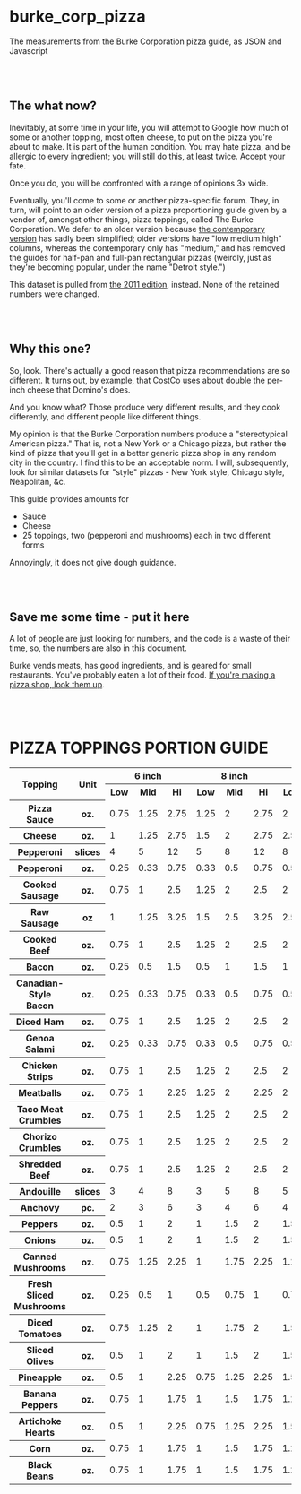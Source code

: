 # burke_corp_pizza

The measurements from the Burke Corporation pizza guide, as JSON and Javascript



<br/><br/>

## The what now?

Inevitably, at some time in your life, you will attempt to Google how much of some or another topping, most often cheese, to put on the pizza you're about to make.  It is part of the human condition.  You may hate pizza, and be allergic to every ingredient; you will still do this, at least twice.  Accept your fate.

Once you do, you will be confronted with a range of opinions 3x wide.

Eventually, you'll come to some or another pizza-specific forum.  They, in turn, will point to an older version of a pizza proportioning guide given by a vendor of, amongst other things, pizza toppings, called The Burke Corporation.  We defer to an older version because [the contemporary version](https://www.burkecorp.com/wp-content/uploads/2019/05/Portion-Guide.pdf) has sadly been simplified; older versions have "low medium high" columns, whereas the contemporary only has "medium," and has removed the guides for half-pan and full-pan rectangular pizzas (weirdly, just as they're becoming popular, under the name "Detroit style.")

This dataset is pulled from [the 2011 edition](https://cdn2.hubspot.net/hub/37985/docs/pizzatoppingportionguide_2011.pdf), instead.  None of the retained numbers were changed.



<br/><br/>

## Why this one?

So, look.  There's actually a good reason that pizza recommendations are so different.  It turns out, by example, that CostCo uses about double the per-inch cheese that Domino's does.

And you know what?  Those produce very different results, and they cook differently, and different people like different things.

My opinion is that the Burke Corporation numbers produce a "stereotypical American pizza."  That is, not a New York or a Chicago pizza, but rather the kind of pizza that you'll get in a better generic pizza shop in any random city in the country.  I find this to be an acceptable norm.  I will, subsequently, look for similar datasets for "style" pizzas - New York style, Chicago style, Neapolitan, &amp;c.

This guide provides amounts for

* Sauce
* Cheese
* 25 toppings, two (pepperoni and mushrooms) each in two different forms

Annoyingly, it does not give dough guidance.



<br/><br/>

## Save me some time - put it here

A lot of people are just looking for numbers, and the code is a waste of their time, so, the numbers are also in this document.

Burke vends meats, has good ingredients, and is geared for small restaurants.  You've probably eaten a lot of their food.  [If you're making a pizza shop, look them up](https://www.burkecorp.com/fully-cooked-meats/).



<br/><br/>

# PIZZA TOPPINGS PORTION GUIDE

<table>

  <tr class="headings">
    <th rowspan="2">Topping</th>
    <th rowspan="2">Unit</th>
    <th colspan="3">6 inch</th>
    <th colspan="3">8 inch</th>
    <th colspan="3">10 inch</th>
    <th colspan="3">12 inch</th>
    <th colspan="3">14 inch</th>
    <th colspan="3">16 inch</th>
    <th colspan="3">18 inch</th>
    <th colspan="3">Half pan</th>
    <th colspan="3">Full pan</th>
  </tr>

  <tr class="headings">
    <th>Low</th><th>Mid</th><th>Hi</th>
    <th>Low</th><th>Mid</th><th>Hi</th>
    <th>Low</th><th>Mid</th><th>Hi</th>
    <th>Low</th><th>Mid</th><th>Hi</th>
    <th>Low</th><th>Mid</th><th>Hi</th>
    <th>Low</th><th>Mid</th><th>Hi</th>
    <th>Low</th><th>Mid</th><th>Hi</th>
    <th>Low</th><th>Mid</th><th>Hi</th>
    <th>Low</th><th>Mid</th><th>Hi</th>
  </tr>

  <tr class="topping PizzaSauce">
    <th class="kind">Pizza Sauce</th><th class="unit">oz.</th>
    <td class="s6  wl">0.75</td><td class="s6  wm">1.25</td><td class="s6  wh">2.75</td>
    <td class="s8  wl">1.25</td><td class="s8  wm">2</td><td class="s8  wh">2.75</td>
    <td class="s10 wl">2</td><td class="s10 wm">3</td><td class="s10 wh">3.5</td>
    <td class="s12 wl">3</td><td class="s12 wm">4</td><td class="s12 wh">5</td>
    <td class="s14 wl">3.75</td><td class="s14 wm">5.75</td><td class="s14 wh">7.5</td>
    <td class="s16 wl">4.75</td><td class="s16 wm">7</td><td class="s16 wh">9</td>
    <td class="s18 wl">6</td><td class="s18 wm">8.25</td><td class="s18 wh">10.25</td>
    <td class="shp wl">5.25</td><td class="shp wm">7.5</td><td class="shp wh">9.5</td>
    <td class="sfp wl">9.25</td><td class="sfp wm">13</td><td class="sfp wh">16.5</td>
  </tr>

  <tr class="topping Cheese">
    <th class="kind">Cheese</th><th class="unit">oz.</th>
    <td class="s6  wl">1</td><td class="s6  wm">1.25</td><td class="s6  wh">2.75</td>
    <td class="s8  wl">1.5</td><td class="s8  wm">2</td><td class="s8  wh">2.75</td>
    <td class="s10 wl">2.5</td><td class="s10 wm">3.25</td><td class="s10 wh">4.5</td>
    <td class="s12 wl">4</td><td class="s12 wm">6</td><td class="s12 wh">7.5</td>
    <td class="s14 wl">5.75</td><td class="s14 wm">7</td><td class="s14 wh">9.25</td>
    <td class="s16 wl">7.25</td><td class="s16 wm">10.5</td><td class="s16 wh">14</td>
    <td class="s18 wl">7.5</td><td class="s18 wm">12</td><td class="s18 wh">15.5</td>
    <td class="shp wl">6.25</td><td class="shp wm">9.5</td><td class="shp wh">12.75</td>
    <td class="sfp wl">13.5</td><td class="sfp wm">20</td><td class="sfp wh">27</td>
  </tr>

  <tr class="topping Pepperoni">
    <th class="kind">Pepperoni</th><th class="unit">slices</th>
    <td class="s6  wl">4</td><td class="s6  wm">5</td><td class="s6  wh">12</td>
    <td class="s8  wl">5</td><td class="s8  wm">8</td><td class="s8  wh">12</td>
    <td class="s10 wl">8</td><td class="s10 wm">16</td><td class="s10 wh">20</td>
    <td class="s12 wl">16</td><td class="s12 wm">20</td><td class="s12 wh">28</td>
    <td class="s14 wl">20</td><td class="s14 wm">28</td><td class="s14 wh">40</td>
    <td class="s16 wl">24</td><td class="s16 wm">40</td><td class="s16 wh">48</td>
    <td class="s18 wl">32</td><td class="s18 wm">48</td><td class="s18 wh">64</td>
    <td class="shp wl">32</td><td class="shp wm">44</td><td class="shp wh">60</td>
    <td class="sfp wl">64</td><td class="sfp wm">88</td><td class="sfp wh">116</td>
  </tr>

  <tr class="topping Pepperoni">
    <th class="kind">Pepperoni</th><th class="unit">oz.</th>
    <td class="s6  wl">0.25</td><td class="s6  wm">0.33</td><td class="s6  wh">0.75</td>
    <td class="s8  wl">0.33</td><td class="s8  wm">0.5</td><td class="s8  wh">0.75</td>
    <td class="s10 wl">0.5</td><td class="s10 wm">1</td><td class="s10 wh">1.25</td>
    <td class="s12 wl">1</td><td class="s12 wm">1.25</td><td class="s12 wh">1.75</td>
    <td class="s14 wl">1.25</td><td class="s14 wm">1.75</td><td class="s14 wh">2.5</td>
    <td class="s16 wl">1.5</td><td class="s16 wm">2.5</td><td class="s16 wh">3</td>
    <td class="s18 wl">2</td><td class="s18 wm">3</td><td class="s18 wh">4</td>
    <td class="shp wl">1.75</td><td class="shp wm">2.75</td><td class="shp wh">3.75</td>
    <td class="sfp wl">3.5</td><td class="sfp wm">5.5</td><td class="sfp wh">7.25</td>
  </tr>

  <tr class="topping CookedSausage">
    <th class="kind">Cooked Sausage</th><th class="unit">oz.</th>
    <td class="s6  wl">0.75</td><td class="s6  wm">1</td><td class="s6  wh">2.5</td>
    <td class="s8  wl">1.25</td><td class="s8  wm">2</td><td class="s8  wh">2.5</td>
    <td class="s10 wl">2</td><td class="s10 wm">3</td><td class="s10 wh">4</td>
    <td class="s12 wl">3</td><td class="s12 wm">4.5</td><td class="s12 wh">5.75</td>
    <td class="s14 wl">4</td><td class="s14 wm">6</td><td class="s14 wh">8</td>
    <td class="s16 wl">5.25</td><td class="s16 wm">7.75</td><td class="s16 wh">10.5</td>
    <td class="s18 wl">6.5</td><td class="s18 wm">10</td><td class="s18 wh">13.25</td>
    <td class="shp wl">6</td><td class="shp wm">9</td><td class="shp wh">12</td>
    <td class="sfp wl">12</td><td class="sfp wm">18</td><td class="sfp wh">24</td>
  </tr>

  <tr class="topping RawSausage">
    <th class="kind">Raw Sausage</th><th class="unit">oz</th>
    <td class="s6  wl">1</td><td class="s6  wm">1.25</td><td class="s6  wh">3.25</td>
    <td class="s8  wl">1.5</td><td class="s8  wm">2.5</td><td class="s8  wh">3.25</td>
    <td class="s10 wl">2.5</td><td class="s10 wm">4</td><td class="s10 wh">5.25</td>
    <td class="s12 wl">4</td><td class="s12 wm">6</td><td class="s12 wh">7.5</td>
    <td class="s14 wl">2.25</td><td class="s14 wm">8</td><td class="s14 wh">10.5</td>
    <td class="s16 wl">7</td><td class="s16 wm">10.5</td><td class="s16 wh">14</td>
    <td class="s18 wl">8.5</td><td class="s18 wm">13.25</td><td class="s18 wh">17.5</td>
    <td class="shp wl">8</td><td class="shp wm">12</td><td class="shp wh">16</td>
    <td class="sfp wl">16</td><td class="sfp wm">24</td><td class="sfp wh">32</td>
  </tr>

  <tr class="topping CookedBeef">
    <th class="kind">Cooked Beef</th><th class="unit">oz.</th>
    <td class="s6  wl">0.75</td><td class="s6  wm">1</td><td class="s6  wh">2.5</td>
    <td class="s8  wl">1.25</td><td class="s8  wm">2</td><td class="s8  wh">2.5</td>
    <td class="s10 wl">2</td><td class="s10 wm">3</td><td class="s10 wh">4</td>
    <td class="s12 wl">3</td><td class="s12 wm">4.5</td><td class="s12 wh">5.75</td>
    <td class="s14 wl">4</td><td class="s14 wm">6</td><td class="s14 wh">8</td>
    <td class="s16 wl">5.25</td><td class="s16 wm">7.75</td><td class="s16 wh">10.5</td>
    <td class="s18 wl">6.5</td><td class="s18 wm">10</td><td class="s18 wh">13.25</td>
    <td class="shp wl">6</td><td class="shp wm">9</td><td class="shp wh">12</td>
    <td class="sfp wl">12</td><td class="sfp wm">18</td><td class="sfp wh">24</td>
  </tr>

  <tr class="topping Bacon">
    <th class="kind">Bacon</th><th class="unit">oz.</th>
    <td class="s6  wl">0.25</td><td class="s6  wm">0.5</td><td class="s6  wh">1.5</td>
    <td class="s8  wl">0.5</td><td class="s8  wm">1</td><td class="s8  wh">1.5</td>
    <td class="s10 wl">1</td><td class="s10 wm">1.5</td><td class="s10 wh">2.25</td>
    <td class="s12 wl">1.5</td><td class="s12 wm">2.5</td><td class="s12 wh">3.5</td>
    <td class="s14 wl">1.75</td><td class="s14 wm">3.5</td><td class="s14 wh">4.25</td>
    <td class="s16 wl">2.25</td><td class="s16 wm">4.25</td><td class="s16 wh">6.25</td>
    <td class="s18 wl">3.25</td><td class="s18 wm">6</td><td class="s18 wh">7.5</td>
    <td class="shp wl">2.75</td><td class="shp wm">5</td><td class="shp wh">7</td>
    <td class="sfp wl">5.75</td><td class="sfp wm">9.5</td><td class="sfp wh">13</td>
  </tr>

  <tr class="topping Canadian-StyleBacon">
    <th class="kind">Canadian-Style Bacon</th><th class="unit">oz.</th>
    <td class="s6  wl">0.25</td><td class="s6  wm">0.33</td><td class="s6  wh">0.75</td>
    <td class="s8  wl">0.33</td><td class="s8  wm">0.5</td><td class="s8  wh">0.75</td>
    <td class="s10 wl">0.5</td><td class="s10 wm">1</td><td class="s10 wh">1.25</td>
    <td class="s12 wl">1</td><td class="s12 wm">1.25</td><td class="s12 wh">1.75</td>
    <td class="s14 wl">1.25</td><td class="s14 wm">1.75</td><td class="s14 wh">2.5</td>
    <td class="s16 wl">1.5</td><td class="s16 wm">2.5</td><td class="s16 wh">3</td>
    <td class="s18 wl">2</td><td class="s18 wm">3</td><td class="s18 wh">4</td>
    <td class="shp wl">1.75</td><td class="shp wm">2.75</td><td class="shp wh">3.75</td>
    <td class="sfp wl">3.5</td><td class="sfp wm">5.5</td><td class="sfp wh">7.25</td>
  </tr>

  <tr class="topping DicedHam">
    <th class="kind">Diced Ham</th><th class="unit">oz.</th>
    <td class="s6  wl">0.75</td><td class="s6  wm">1</td><td class="s6  wh">2.5</td>
    <td class="s8  wl">1.25</td><td class="s8  wm">2</td><td class="s8  wh">2.5</td>
    <td class="s10 wl">2</td><td class="s10 wm">3</td><td class="s10 wh">4</td>
    <td class="s12 wl">3</td><td class="s12 wm">4.5</td><td class="s12 wh">5.75</td>
    <td class="s14 wl">4</td><td class="s14 wm">6</td><td class="s14 wh">8</td>
    <td class="s16 wl">5.25</td><td class="s16 wm">7.75</td><td class="s16 wh">10.5</td>
    <td class="s18 wl">6.5</td><td class="s18 wm">10</td><td class="s18 wh">13.25</td>
    <td class="shp wl">6</td><td class="shp wm">9</td><td class="shp wh">12</td>
    <td class="sfp wl">12</td><td class="sfp wm">18</td><td class="sfp wh">24</td>
  </tr>

  <tr class="topping GenoaSalami">
    <th class="kind">Genoa Salami</th><th class="unit">oz.</th>
    <td class="s6  wl">0.25</td><td class="s6  wm">0.33</td><td class="s6  wh">0.75</td>
    <td class="s8  wl">0.33</td><td class="s8  wm">0.5</td><td class="s8  wh">0.75</td>
    <td class="s10 wl">0.5</td><td class="s10 wm">1</td><td class="s10 wh">1.25</td>
    <td class="s12 wl">1</td><td class="s12 wm">1.25</td><td class="s12 wh">1.75</td>
    <td class="s14 wl">1.25</td><td class="s14 wm">1.75</td><td class="s14 wh">2.5</td>
    <td class="s16 wl">1.5</td><td class="s16 wm">2.5</td><td class="s16 wh">3</td>
    <td class="s18 wl">2</td><td class="s18 wm">3</td><td class="s18 wh">4</td>
    <td class="shp wl">1.75</td><td class="shp wm">2.75</td><td class="shp wh">3.75</td>
    <td class="sfp wl">3.5</td><td class="sfp wm">5.5</td><td class="sfp wh">7.25</td>
  </tr>

  <tr class="topping ChickenStrips">
    <th class="kind">Chicken Strips</th><th class="unit">oz.</th>
    <td class="s6  wl">0.75</td><td class="s6  wm">1</td><td class="s6  wh">2.5</td>
    <td class="s8  wl">1.25</td><td class="s8  wm">2</td><td class="s8  wh">2.5</td>
    <td class="s10 wl">2</td><td class="s10 wm">3</td><td class="s10 wh">4</td>
    <td class="s12 wl">3</td><td class="s12 wm">4.5</td><td class="s12 wh">5.75</td>
    <td class="s14 wl">4</td><td class="s14 wm">6</td><td class="s14 wh">8</td>
    <td class="s16 wl">5.25</td><td class="s16 wm">7.75</td><td class="s16 wh">10.5</td>
    <td class="s18 wl">6.5</td><td class="s18 wm">10</td><td class="s18 wh">13.25</td>
    <td class="shp wl">6</td><td class="shp wm">9</td><td class="shp wh">12</td>
    <td class="sfp wl">12</td><td class="sfp wm">18</td><td class="sfp wh">24</td>
  </tr>

  <tr class="topping Meatballs">
    <th class="kind">Meatballs</th><th class="unit">oz.</th>
    <td class="s6  wl">0.75</td><td class="s6  wm">1</td><td class="s6  wh">2.25</td>
    <td class="s8  wl">1.25</td><td class="s8  wm">2</td><td class="s8  wh">2.25</td>
    <td class="s10 wl">2</td><td class="s10 wm">2.5</td><td class="s10 wh">3.5</td>
    <td class="s12 wl">2.5</td><td class="s12 wm">3.75</td><td class="s12 wh">5</td>
    <td class="s14 wl">3.5</td><td class="s14 wm">5</td><td class="s14 wh">6.75</td>
    <td class="s16 wl">4.5</td><td class="s16 wm">6.75</td><td class="s16 wh">8.75</td>
    <td class="s18 wl">5.5</td><td class="s18 wm">8.5</td><td class="s18 wh">11</td>
    <td class="shp wl">5</td><td class="shp wm">7.5</td><td class="shp wh">10</td>
    <td class="sfp wl">10</td><td class="sfp wm">15</td><td class="sfp wh">20</td>
  </tr>

  <tr class="topping TacoMeatCrumbles">
    <th class="kind">Taco Meat Crumbles</th><th class="unit">oz.</th>
    <td class="s6  wl">0.75</td><td class="s6  wm">1</td><td class="s6  wh">2.5</td>
    <td class="s8  wl">1.25</td><td class="s8  wm">2</td><td class="s8  wh">2.5</td>
    <td class="s10 wl">2</td><td class="s10 wm">3</td><td class="s10 wh">4</td>
    <td class="s12 wl">3</td><td class="s12 wm">4.5</td><td class="s12 wh">5.75</td>
    <td class="s14 wl">4</td><td class="s14 wm">6</td><td class="s14 wh">8</td>
    <td class="s16 wl">5.25</td><td class="s16 wm">7.75</td><td class="s16 wh">10.5</td>
    <td class="s18 wl">6.5</td><td class="s18 wm">10</td><td class="s18 wh">13.25</td>
    <td class="shp wl">6</td><td class="shp wm">9</td><td class="shp wh">12</td>
    <td class="sfp wl">12</td><td class="sfp wm">18</td><td class="sfp wh">24</td>
  </tr>

  <tr class="topping ChorizoCrumbles">
    <th class="kind">Chorizo Crumbles</th><th class="unit">oz.</th>
    <td class="s6  wl">0.75</td><td class="s6  wm">1</td><td class="s6  wh">2.5</td>
    <td class="s8  wl">1.25</td><td class="s8  wm">2</td><td class="s8  wh">2.5</td>
    <td class="s10 wl">2</td><td class="s10 wm">3</td><td class="s10 wh">4</td>
    <td class="s12 wl">3</td><td class="s12 wm">4.5</td><td class="s12 wh">5.75</td>
    <td class="s14 wl">4</td><td class="s14 wm">6</td><td class="s14 wh">8</td>
    <td class="s16 wl">5.25</td><td class="s16 wm">7.75</td><td class="s16 wh">10.5</td>
    <td class="s18 wl">6.5</td><td class="s18 wm">10</td><td class="s18 wh">13.25</td>
    <td class="shp wl">6</td><td class="shp wm">9</td><td class="shp wh">12</td>
    <td class="sfp wl">12</td><td class="sfp wm">18</td><td class="sfp wh">24</td>
  </tr>

  <tr class="topping ShreddedBeef">
    <th class="kind">Shredded Beef</th><th class="unit">oz.</th>
    <td class="s6  wl">0.75</td><td class="s6  wm">1</td><td class="s6  wh">2.5</td>
    <td class="s8  wl">1.25</td><td class="s8  wm">2</td><td class="s8  wh">2.5</td>
    <td class="s10 wl">2</td><td class="s10 wm">3</td><td class="s10 wh">4</td>
    <td class="s12 wl">3</td><td class="s12 wm">4.5</td><td class="s12 wh">5.75</td>
    <td class="s14 wl">4</td><td class="s14 wm">6</td><td class="s14 wh">8</td>
    <td class="s16 wl">5.25</td><td class="s16 wm">7.75</td><td class="s16 wh">10.5</td>
    <td class="s18 wl">6.5</td><td class="s18 wm">10</td><td class="s18 wh">13.25</td>
    <td class="shp wl">6</td><td class="shp wm">9</td><td class="shp wh">12</td>
    <td class="sfp wl">12</td><td class="sfp wm">18</td><td class="sfp wh">24</td>
  </tr>

  <tr class="topping Andouille">
    <th class="kind">Andouille</th><th class="unit">slices</th>
    <td class="s6  wl">3</td><td class="s6  wm">4</td><td class="s6  wh">8</td>
    <td class="s8  wl">3</td><td class="s8  wm">5</td><td class="s8  wh">8</td>
    <td class="s10 wl">5</td><td class="s10 wm">11</td><td class="s10 wh">13</td>
    <td class="s12 wl">11</td><td class="s12 wm">13</td><td class="s12 wh">19</td>
    <td class="s14 wl">13</td><td class="s14 wm">19</td><td class="s14 wh">27</td>
    <td class="s16 wl">16</td><td class="s16 wm">27</td><td class="s16 wh">32</td>
    <td class="s18 wl">21</td><td class="s18 wm">32</td><td class="s18 wh">43</td>
    <td class="shp wl">21</td><td class="shp wm">29</td><td class="shp wh">40</td>
    <td class="sfp wl">43</td><td class="sfp wm">59</td><td class="sfp wh">77</td>
  </tr>

  <tr class="topping Anchovy">
    <th class="kind">Anchovy</th><th class="unit">pc.</th>
    <td class="s6  wl">2</td><td class="s6  wm">3</td><td class="s6  wh">6</td>
    <td class="s8  wl">3</td><td class="s8  wm">4</td><td class="s8  wh">6</td>
    <td class="s10 wl">4</td><td class="s10 wm">6</td><td class="s10 wh">8</td>
    <td class="s12 wl">7</td><td class="s12 wm">8</td><td class="s12 wh">10</td>
    <td class="s14 wl">9</td><td class="s14 wm">10</td><td class="s14 wh">12</td>
    <td class="s16 wl">11</td><td class="s16 wm">13</td><td class="s16 wh">16</td>
    <td class="s18 wl">13</td><td class="s18 wm">16</td><td class="s18 wh">18</td>
    <td class="shp wl">14</td><td class="shp wm">17</td><td class="shp wh">20</td>
    <td class="sfp wl">28</td><td class="sfp wm">34</td><td class="sfp wh">45</td>
  </tr>

  <tr class="topping Peppers">
    <th class="kind">Peppers</th><th class="unit">oz.</th>
    <td class="s6  wl">0.5</td><td class="s6  wm">1</td><td class="s6  wh">2</td>
    <td class="s8  wl">1</td><td class="s8  wm">1.5</td><td class="s8  wh">2</td>
    <td class="s10 wl">1.5</td><td class="s10 wm">2.25</td><td class="s10 wh">3</td>
    <td class="s12 wl">1.75</td><td class="s12 wm">2.75</td><td class="s12 wh">4.25</td>
    <td class="s14 wl">2.5</td><td class="s14 wm">4</td><td class="s14 wh">5.25</td>
    <td class="s16 wl">3.25</td><td class="s16 wm">5.75</td><td class="s16 wh">7.5</td>
    <td class="s18 wl">4.75</td><td class="s18 wm">8</td><td class="s18 wh">11.5</td>
    <td class="shp wl">3.5</td><td class="shp wm">6</td><td class="shp wh">8</td>
    <td class="sfp wl">7</td><td class="sfp wm">11.75</td><td class="sfp wh">15.5</td>
  </tr>

  <tr class="topping Onions">
    <th class="kind">Onions</th><th class="unit">oz.</th>
    <td class="s6  wl">0.5</td><td class="s6  wm">1</td><td class="s6  wh">2</td>
    <td class="s8  wl">1</td><td class="s8  wm">1.5</td><td class="s8  wh">2</td>
    <td class="s10 wl">1.5</td><td class="s10 wm">2.25</td><td class="s10 wh">3</td>
    <td class="s12 wl">1.75</td><td class="s12 wm">2.75</td><td class="s12 wh">4.25</td>
    <td class="s14 wl">2.5</td><td class="s14 wm">4</td><td class="s14 wh">5.25</td>
    <td class="s16 wl">3.25</td><td class="s16 wm">5.75</td><td class="s16 wh">7.5</td>
    <td class="s18 wl">4.75</td><td class="s18 wm">8</td><td class="s18 wh">11.5</td>
    <td class="shp wl">3.5</td><td class="shp wm">6</td><td class="shp wh">8</td>
    <td class="sfp wl">7</td><td class="sfp wm">11.75</td><td class="sfp wh">15.5</td>
  </tr>

  <tr class="topping CannedMushrooms">
    <th class="kind">Canned Mushrooms</th><th class="unit">oz.</th>
    <td class="s6  wl">0.75</td><td class="s6  wm">1.25</td><td class="s6  wh">2.25</td>
    <td class="s8  wl">1</td><td class="s8  wm">1.75</td><td class="s8  wh">2.25</td>
    <td class="s10 wl">1.25</td><td class="s10 wm">2.25</td><td class="s10 wh">3.5</td>
    <td class="s12 wl">1.5</td><td class="s12 wm">3</td><td class="s12 wh">4.5</td>
    <td class="s14 wl">2.25</td><td class="s14 wm">4.5</td><td class="s14 wh">7.25</td>
    <td class="s16 wl">4.25</td><td class="s16 wm">6</td><td class="s16 wh">8.5</td>
    <td class="s18 wl">4.75</td><td class="s18 wm">7.25</td><td class="s18 wh">11</td>
    <td class="shp wl">3.75</td><td class="shp wm">6.5</td><td class="shp wh">7.25</td>
    <td class="sfp wl">8.5</td><td class="sfp wm">9.5</td><td class="sfp wh">12.75</td>
  </tr>

  <tr class="topping FreshSlicedMushrooms">
    <th class="kind">Fresh Sliced Mushrooms</th><th class="unit">oz.</th>
    <td class="s6  wl">0.25</td><td class="s6  wm">0.5</td><td class="s6  wh">1</td>
    <td class="s8  wl">0.5</td><td class="s8  wm">0.75</td><td class="s8  wh">1</td>
    <td class="s10 wl">0.75</td><td class="s10 wm">1.25</td><td class="s10 wh">2</td>
    <td class="s12 wl">1</td><td class="s12 wm">1.75</td><td class="s12 wh">2.75</td>
    <td class="s14 wl">1.5</td><td class="s14 wm">2.75</td><td class="s14 wh">3.75</td>
    <td class="s16 wl">1.75</td><td class="s16 wm">2.75</td><td class="s16 wh">4.75</td>
    <td class="s18 wl">2.75</td><td class="s18 wm">4.75</td><td class="s18 wh">7.5</td>
    <td class="shp wl">1.75</td><td class="shp wm">3.25</td><td class="shp wh">5</td>
    <td class="sfp wl">3.5</td><td class="sfp wm">6.5</td><td class="sfp wh">10.5</td>
  </tr>

  <tr class="topping DicedTomatoes">
    <th class="kind">Diced Tomatoes</th><th class="unit">oz.</th>
    <td class="s6  wl">0.75</td><td class="s6  wm">1.25</td><td class="s6  wh">2</td>
    <td class="s8  wl">1</td><td class="s8  wm">1.75</td><td class="s8  wh">2</td>
    <td class="s10 wl">1.5</td><td class="s10 wm">2.5</td><td class="s10 wh">3.5</td>
    <td class="s12 wl">2.25</td><td class="s12 wm">3.5</td><td class="s12 wh">5.25</td>
    <td class="s14 wl">2.75</td><td class="s14 wm">4.25</td><td class="s14 wh">6</td>
    <td class="s16 wl">3</td><td class="s16 wm">5.5</td><td class="s16 wh">8.5</td>
    <td class="s18 wl">3.25</td><td class="s18 wm">6.25</td><td class="s18 wh">10</td>
    <td class="shp wl">3</td><td class="shp wm">5.5</td><td class="shp wh">8.25</td>
    <td class="sfp wl">4</td><td class="sfp wm">10</td><td class="sfp wh">16</td>
  </tr>

  <tr class="topping SlicedOlives">
    <th class="kind">Sliced Olives</th><th class="unit">oz.</th>
    <td class="s6  wl">0.5</td><td class="s6  wm">1</td><td class="s6  wh">2</td>
    <td class="s8  wl">1</td><td class="s8  wm">1.5</td><td class="s8  wh">2</td>
    <td class="s10 wl">1.5</td><td class="s10 wm">2.25</td><td class="s10 wh">3</td>
    <td class="s12 wl">1.75</td><td class="s12 wm">2.75</td><td class="s12 wh">4.25</td>
    <td class="s14 wl">2.5</td><td class="s14 wm">4</td><td class="s14 wh">5.25</td>
    <td class="s16 wl">3.25</td><td class="s16 wm">5.75</td><td class="s16 wh">7.5</td>
    <td class="s18 wl">4.75</td><td class="s18 wm">8</td><td class="s18 wh">11.5</td>
    <td class="shp wl">3.5</td><td class="shp wm">6</td><td class="shp wh">8</td>
    <td class="sfp wl">7</td><td class="sfp wm">11.75</td><td class="sfp wh">15.5</td>
  </tr>

  <tr class="topping Pineapple">
    <th class="kind">Pineapple</th><th class="unit">oz.</th>
    <td class="s6  wl">0.5</td><td class="s6  wm">1</td><td class="s6  wh">2.25</td>
    <td class="s8  wl">0.75</td><td class="s8  wm">1.25</td><td class="s8  wh">2.25</td>
    <td class="s10 wl">1.5</td><td class="s10 wm">2.75</td><td class="s10 wh">3.5</td>
    <td class="s12 wl">2</td><td class="s12 wm">3.5</td><td class="s12 wh">5.25</td>
    <td class="s14 wl">2.5</td><td class="s14 wm">4</td><td class="s14 wh">6</td>
    <td class="s16 wl">3</td><td class="s16 wm">5.5</td><td class="s16 wh">8.25</td>
    <td class="s18 wl">3.5</td><td class="s18 wm">6.25</td><td class="s18 wh">10.5</td>
    <td class="shp wl">3</td><td class="shp wm">5.5</td><td class="shp wh">8.5</td>
    <td class="sfp wl">5.5</td><td class="sfp wm">10</td><td class="sfp wh">16</td>
  </tr>

  <tr class="topping BananaPeppers">
    <th class="kind">Banana Peppers</th><th class="unit">oz.</th>
    <td class="s6  wl">0.75</td><td class="s6  wm">1</td><td class="s6  wh">1.75</td>
    <td class="s8  wl">1</td><td class="s8  wm">1.5</td><td class="s8  wh">1.75</td>
    <td class="s10 wl">1.25</td><td class="s10 wm">2.25</td><td class="s10 wh">3</td>
    <td class="s12 wl">2</td><td class="s12 wm">3</td><td class="s12 wh">4.5</td>
    <td class="s14 wl">2.5</td><td class="s14 wm">3.5</td><td class="s14 wh">5</td>
    <td class="s16 wl">2.5</td><td class="s16 wm">4.75</td><td class="s16 wh">7</td>
    <td class="s18 wl">2.75</td><td class="s18 wm">5.25</td><td class="s18 wh">8.25</td>
    <td class="shp wl">2.5</td><td class="shp wm">4.75</td><td class="shp wh">7</td>
    <td class="sfp wl">3.5</td><td class="sfp wm">8.25</td><td class="sfp wh">13.25</td>
  </tr>

  <tr class="topping ArtichokeHearts">
    <th class="kind">Artichoke Hearts</th><th class="unit">oz.</th>
    <td class="s6  wl">0.5</td><td class="s6  wm">1</td><td class="s6  wh">2.25</td>
    <td class="s8  wl">0.75</td><td class="s8  wm">1.25</td><td class="s8  wh">2.25</td>
    <td class="s10 wl">1.5</td><td class="s10 wm">2.75</td><td class="s10 wh">3.5</td>
    <td class="s12 wl">2</td><td class="s12 wm">3.5</td><td class="s12 wh">5.25</td>
    <td class="s14 wl">2.5</td><td class="s14 wm">4</td><td class="s14 wh">6</td>
    <td class="s16 wl">3</td><td class="s16 wm">5.5</td><td class="s16 wh">8.25</td>
    <td class="s18 wl">3.5</td><td class="s18 wm">6.25</td><td class="s18 wh">10.5</td>
    <td class="shp wl">3</td><td class="shp wm">5.5</td><td class="shp wh">8.5</td>
    <td class="sfp wl">5.5</td><td class="sfp wm">10</td><td class="sfp wh">16</td>
  </tr>

  <tr class="topping Corn">
    <th class="kind">Corn</th><th class="unit">oz.</th>
    <td class="s6  wl">0.75</td><td class="s6  wm">1</td><td class="s6  wh">1.75</td>
    <td class="s8  wl">1</td><td class="s8  wm">1.5</td><td class="s8  wh">1.75</td>
    <td class="s10 wl">1.25</td><td class="s10 wm">2.25</td><td class="s10 wh">3</td>
    <td class="s12 wl">2</td><td class="s12 wm">3</td><td class="s12 wh">4.5</td>
    <td class="s14 wl">2.5</td><td class="s14 wm">3.5</td><td class="s14 wh">5</td>
    <td class="s16 wl">2.5</td><td class="s16 wm">4.75</td><td class="s16 wh">7</td>
    <td class="s18 wl">2.75</td><td class="s18 wm">5.25</td><td class="s18 wh">8.25</td>
    <td class="shp wl">2.5</td><td class="shp wm">4.75</td><td class="shp wh">7</td>
    <td class="sfp wl">3.5</td><td class="sfp wm">8.25</td><td class="sfp wh">13.25</td>
  </tr>

  <tr class="topping BlackBeans">
    <th class="kind">Black Beans</th><th class="unit">oz.</th>
    <td class="s6  wl">0.75</td><td class="s6  wm">1</td><td class="s6  wh">1.75</td>
    <td class="s8  wl">1</td><td class="s8  wm">1.5</td><td class="s8  wh">1.75</td>
    <td class="s10 wl">1.25</td><td class="s10 wm">2.25</td><td class="s10 wh">3</td>
    <td class="s12 wl">2</td><td class="s12 wm">3</td><td class="s12 wh">4.5</td>
    <td class="s14 wl">2.5</td><td class="s14 wm">3.5</td><td class="s14 wh">5</td>
    <td class="s16 wl">2.5</td><td class="s16 wm">4.75</td><td class="s16 wh">7</td>
    <td class="s18 wl">2.75</td><td class="s18 wm">5.25</td><td class="s18 wh">8.25</td>
    <td class="shp wl">2.5</td><td class="shp wm">4.75</td><td class="shp wh">7</td>
    <td class="sfp wl">3.5</td><td class="sfp wm">8.25</td><td class="sfp wh">13.25</td>
  </tr>

</table>
